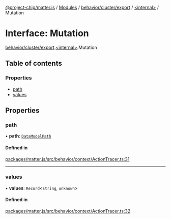 [@project-chip/matter.js](../README.md) / [Modules](../modules.md) / [behavior/cluster/export](../modules/behavior_cluster_export.md) / [\<internal\>](../modules/behavior_cluster_export._internal_.md) / Mutation

# Interface: Mutation

[behavior/cluster/export](../modules/behavior_cluster_export.md).[\<internal\>](../modules/behavior_cluster_export._internal_.md).Mutation

## Table of contents

### Properties

- [path](behavior_cluster_export._internal_.Mutation.md#path)
- [values](behavior_cluster_export._internal_.Mutation.md#values)

## Properties

### path

• **path**: [`DataModelPath`](behavior_cluster_export._internal_.DataModelPath.md)

#### Defined in

[packages/matter.js/src/behavior/context/ActionTracer.ts:31](https://github.com/project-chip/matter.js/blob/0c058ae17fdba4c0b89b8b13c309011d51782299/packages/matter.js/src/behavior/context/ActionTracer.ts#L31)

___

### values

• **values**: `Record`\<`string`, `unknown`\>

#### Defined in

[packages/matter.js/src/behavior/context/ActionTracer.ts:32](https://github.com/project-chip/matter.js/blob/0c058ae17fdba4c0b89b8b13c309011d51782299/packages/matter.js/src/behavior/context/ActionTracer.ts#L32)
